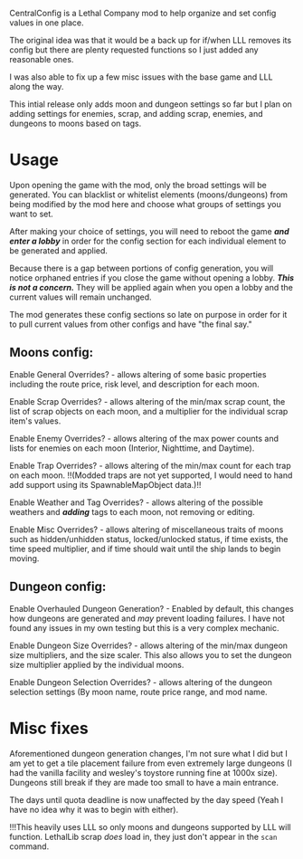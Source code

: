 CentralConfig is a Lethal Company mod to help organize and set config values in one place.

The original idea was that it would be a back up for if/when LLL removes its config but there are plenty requested functions so I just added any reasonable ones.

I was also able to fix up a few misc issues with the base game and LLL along the way.

This intial release only adds moon and dungeon settings so far but I plan on adding settings for enemies, scrap, and adding scrap, enemies, and dungeons to moons based on tags.

# Usage

Upon opening the game with the mod, only the broad settings will be generated. You can blacklist or whitelist elements (moons/dungeons) from being modified by the mod here and choose what groups of settings you want to set.

After making your choice of settings, you will need to reboot the game ***and enter a lobby*** in order for the config section for each individual element to be generated and applied.

Because there is a gap between portions of config generation, you will notice orphaned entries if you close the game without opening a lobby. ***This is not a concern.*** They will be applied again when you open a lobby and the current values will remain unchanged.

The mod generates these config sections so late on purpose in order for it to pull current values from other configs and have "the final say."

## Moons config:
Enable General Overrides? - allows altering of some basic properties including the route price, risk level, and description for each moon.

Enable Scrap Overrides? - allows altering of the min/max scrap count, the list of scrap objects on each moon, and a multiplier for the individual scrap item's values.

Enable Enemy Overrides? - allows altering of the max power counts and lists for enemies on each moon (Interior, Nighttime, and Daytime).

Enable Trap Overrides? - allows altering of the min/max count for each trap on each moon. !!(Modded traps are not yet supported, I would need to hand add support using its SpawnableMapObject data.)!!

Enable Weather and Tag Overrides? - allows altering of the possible weathers and ***adding*** tags to each moon, not removing or editing.

Enable Misc Overrides? - allows altering of miscellaneous traits of moons such as hidden/unhidden status, locked/unlocked status, if time exists, the time speed multiplier, and if time should wait until the ship lands to begin moving.

## Dungeon config:
Enable Overhauled Dungeon Generation? - Enabled by default, this changes how dungeons are generated and *may* prevent loading failures. I have not found any issues in my own testing but this is a very complex mechanic.

Enable Dungeon Size Overrides? - allows altering of the min/max dungeon size multipliers, and the size scaler. This also allows you to set the dungeon size multiplier applied by the individual moons.

Enable Dungeon Selection Overrides? - allows altering of the dungeon selection settings (By moon name, route price range, and mod name.

# Misc fixes

Aforementioned dungeon generation changes, I'm not sure what I did but I am yet to get a tile placement failure from even extremely large dungeons (I had the vanilla facility and wesley's toystore running fine at 1000x size).
Dungeons still break if they are made too small to have a main entrance.

The days until quota deadline is now unaffected by the day speed (Yeah I have no idea why it was to begin with either).

!!!This heavily uses LLL so only moons and dungeons supported by LLL will function.
LethalLib scrap *does* load in, they just don't appear in the `scan` command.
